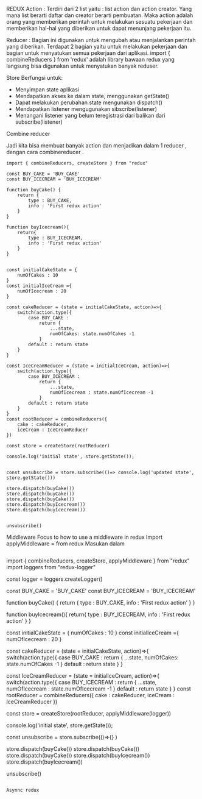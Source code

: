 REDUX
Action : 
Terdiri dari 2 list yaitu : list action dan action creator. Yang mana list berarti daftar dan creator berarti pembuatan. Maka action adalah orang yang memberikan perintah untuk melakukan sesuatu pekerjaan dan memberikan hal-hal yang diberikan untuk dapat menunjang pekerjaan itu. 

Reducer : 
Bagian ini digunakan untuk mengubah atau menjalankan perintah yang diberikan. Terdapat 2 bagian yaitu untuk melakukan pekerjaan dan bagian untuk menyatukan semua pekerjaan dari aplikasi. 
import { combineReducers } from 'redux'
adalah library bawaan redux yang langsung bisa digunakan untuk menyatukan banyak reduser. 
  

Store 
Berfungsi untuk:
-	Menyimpan state aplikasi 
-	Mendapatkan akses ke dalam state, menggunakan getState()
-	Dapat melakukan perubahan state mengunakan dispatch()
-	Mendapatkan listener mengugunakan sibscribe(listener)
-	Menangani listener yang belum teregistrasi dari balikan dari subscribe(listener)


Combine reducer 

Jadi kita bisa membuat banyak action dan menjadikan dalam 1 reducer , dengan cara combinereducer . 
```
import { combineReducers, createStore } from "redux"

const BUY_CAKE = 'BUY_CAKE'
const BUY_ICECREAM = 'BUY_ICECREAM'

function buyCake() {
    return {
        type : BUY_CAKE,
        info : 'First redux action'
    }
}

function buyIcecream(){
    return{
        type : BUY_ICECREAM,
        info : 'First redux action'
    }
}


const initialCakeState = {
    numOfCakes : 10
}
const initialIceCream ={
    numOfIcecream : 20
}

const cakeReducer = (state = initialCakeState, action)=>{
    switch(action.type){
        case BUY_CAKE : 
            return {
                ...state,
                numOfCakes: state.numOfCakes -1
            }
        default : return state
    }
}

const IceCreamReducer = (state = initialIceCream, action)=>{
    switch(action.type){
        case BUY_ICECREAM :
            return {
                ...state,
                numOfIcecream : state.numOfIcecream -1
            }
        default : return state
    }
}
const rootReducer = combineReducers({
    cake : cakeReducer,
    iceCream : IceCreamReducer
})

const store = createStore(rootReducer)

console.log('initial state', store.getState());


const unsubscribe = store.subscribe(()=> console.log('updated state', store.getState()))

store.dispatch(buyCake())
store.dispatch(buyCake())
store.dispatch(buyCake())
store.dispatch(buyIcecream())
store.dispatch(buyIcecream())


unsubscribe()
```

Middleware
Focus to how to use a middleware in redux
Import applyMiddleware = from redux
Masukan dalam 
``` const store = createStore(rootReducer, applyMiddleware(logger))

```
import { combineReducers, createStore, applyMiddleware } from "redux"
import loggers from "redux-logger"

const logger = loggers.createLogger()

const BUY_CAKE = 'BUY_CAKE'
const BUY_ICECREAM = 'BUY_ICECREAM'

function buyCake() {
    return {
        type : BUY_CAKE,
        info : 'First redux action'
    }
}

function buyIcecream(){
    return{
        type : BUY_ICECREAM,
        info : 'First redux action'
    }
}


const initialCakeState = {
    numOfCakes : 10
}
const initialIceCream ={
    numOfIcecream : 20
}

const cakeReducer = (state = initialCakeState, action)=>{
    switch(action.type){
        case BUY_CAKE : 
            return {
                ...state,
                numOfCakes: state.numOfCakes -1
            }
        default : return state
    }
}

const IceCreamReducer = (state = initialIceCream, action)=>{
    switch(action.type){
        case BUY_ICECREAM :
            return {
                ...state,
                numOfIcecream : state.numOfIcecream -1
            }
        default : return state
    }
}
const rootReducer = combineReducers({
    cake : cakeReducer,
    iceCream : IceCreamReducer
})

const store = createStore(rootReducer, applyMiddleware(logger))

console.log('initial state', store.getState());


const unsubscribe = store.subscribe(()=>{} )

store.dispatch(buyCake())
store.dispatch(buyCake())
store.dispatch(buyCake())
store.dispatch(buyIcecream())
store.dispatch(buyIcecream())


unsubscribe()
```

Asynnc redux


